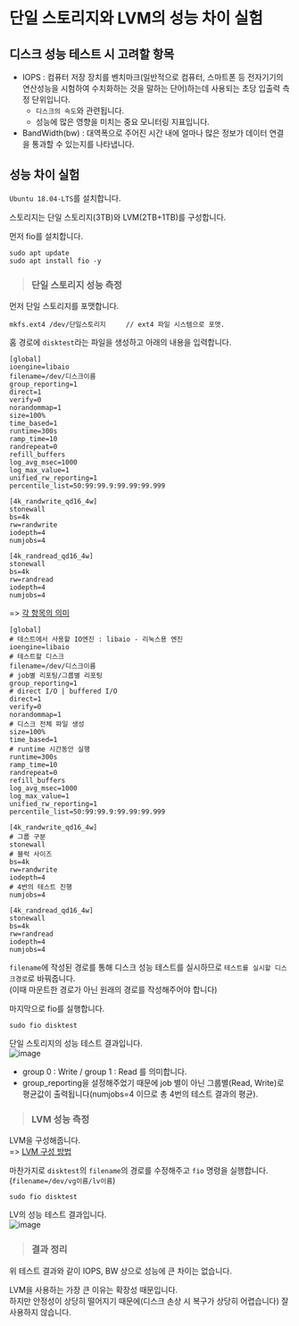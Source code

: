 # 단일 스토리지와 LVM의 성능 차이 실험

## 디스크 성능 테스트 시 고려할 항목

* IOPS : 컴퓨터 저장 장치를 벤치마크(일반적으로 컴퓨터, 스마트폰 등 전자기기의 연산성능을 시험하여 수치화하는 것을 말하는 단어)하는데 사용되는 초당 입출력 측정 단위입니다. 
  - `디스크의 속도`와 관련됩니다.
  - 성능에 많은 영향을 미치는 중요 모니터링 지표입니다.
* BandWidth(bw) : 대역폭으로 주어진 시간 내에 얼마나 많은 정보가 데이터 연결을 통과할 수 있는지를 나타냅니다.

## 성능 차이 실험

`Ubuntu 18.04-LTS`를 설치합니다.

스토리지는 단일 스토리지(3TB)와 LVM(2TB+1TB)를 구성합니다.

먼저 fio를 설치합니다.

```
sudo apt update
sudo apt install fio -y
```

> <h3>단일 스토리지 성능 측정</h3>

먼저 단일 스토리지를 포맷합니다.

```
mkfs.ext4 /dev/단일스토리지     // ext4 파일 시스템으로 포맷.
```

홈 경로에 `disktest`라는 파일을 생성하고 아래의 내용을 입력합니다.   

```
[global]
ioengine=libaio
filename=/dev/디스크이름
group_reporting=1
direct=1
verify=0
norandommap=1
size=100%
time_based=1
runtime=300s
ramp_time=10
randrepeat=0
refill_buffers
log_avg_msec=1000
log_max_value=1
unified_rw_reporting=1
percentile_list=50:99:99.9:99.99:99.999

[4k_randwrite_qd16_4w]
stonewall
bs=4k
rw=randwrite
iodepth=4
numjobs=4

[4k_randread_qd16_4w]
stonewall
bs=4k
rw=randread
iodepth=4
numjobs=4
```

=> [각 항목의 의미](https://linux.die.net/man/1/fio)

```
[global]
# 테스트에서 사용할 IO엔진 : libaio - 리눅스용 엔진
ioengine=libaio
# 테스트할 디스크
filename=/dev/디스크이름
# job별 리포팅/그룹별 리포팅
group_reporting=1
# direct I/O | buffered I/O
direct=1
verify=0
norandommap=1
# 디스크 전체 파일 생성
size=100%
time_based=1
# runtime 시간동안 실행
runtime=300s
ramp_time=10
randrepeat=0
refill_buffers
log_avg_msec=1000
log_max_value=1
unified_rw_reporting=1
percentile_list=50:99:99.9:99.99:99.999

[4k_randwrite_qd16_4w]
# 그룹 구분
stonewall
# 블럭 사이즈
bs=4k
rw=randwrite
iodepth=4
# 4번의 테스트 진행
numjobs=4

[4k_randread_qd16_4w]
stonewall
bs=4k
rw=randread
iodepth=4
numjobs=4
```

`filename`에 작성된 경로를 통해 디스크 성능 테스트를 실시하므로 `테스트를 실시할 디스크경로`로 바꿔줍니다.   
(이때 마운트한 경로가 아닌 원래의 경로를 작성해주어야 합니다)

마지막으로 fio를 실행합니다.

```
sudo fio disktest
```

단일 스토리지의 성능 테스트 결과입니다.   
![image](https://user-images.githubusercontent.com/43658658/148331493-8fa12bb6-9ce7-4af4-8cc4-41c1b44808d6.png)   
* group 0 : Write / group 1 : Read 를 의미합니다.
* group_reporting을 설정해주었기 때문에 job 별이 아닌 그룹별(Read, Write)로 평균값이 출력됩니다(numjobs=4 이므로 총 4번의 테스트 결과의 평균).

> <h3>LVM 성능 측정</h3>

LVM을 구성해줍니다.   
=> [LVM 구성 방법](https://github.com/khyup0629/aws-study/blob/main/NCP_ENN_Duplication.md#lvm-%EA%B5%AC%EC%84%B1)

마찬가지로 `disktest`의 `filename`의 경로를 수정해주고 `fio` 명령을 실행합니다.   
(`filename=/dev/vg이름/lv이름`)   

```
sudo fio disktest
```

LV의 성능 테스트 결과입니다.   
![image](https://user-images.githubusercontent.com/43658658/148198813-df3b0bbe-15f0-4545-8db5-e888b672785e.png)

> <h3>결과 정리</h3>

위 테스트 결과와 같이 IOPS, BW 상으로 성능에 큰 차이는 없습니다.

LVM을 사용하는 가장 큰 이유는 확장성 때문입니다.   
하지만 안정성이 상당히 떨어지기 때문에(디스크 손상 시 복구가 상당히 어렵습니다) 잘 사용하지 않습니다.

